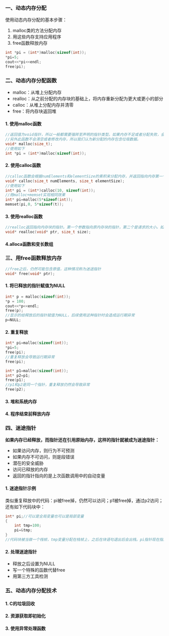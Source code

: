 ### 一、动态内存分配
使用动态内存分配的基本步骤：
1. malloc类的方法分配内存
2. 用这些内存支持应用程序
3. free函数释放内存
```C
int *pi = (int*)malloc(sizeof(int));
*pi=5;
cout<<*pi<<endl;
free(pi);
```

### 二、动态内存分配函数
- malloc：从堆上分配内存
- realloc：从之前分配的内存块的基础上，将内存重新分配为更大或更小的部分
- calloc：从堆上分配内存并清零
- free：将内存块返回堆

#### 1. 使用malloc函数
```C
//返回值为void指针，所以一般都需要强转至声明的指针类型。如果内存不足或者分配失败，会返回NULL。
//另外此函数不会清空或者修改内存，所以我们认为新分配的内存包含垃圾数据。
void* malloc(size_t);
//使用如下
int *pi = (int*)malloc(sizeof(int));
```
#### 2. 使用calloc函数
```C
//calloc函数会根据numElements和elementSize的乘积来分配内存，并返回指向内存第一个字节的指针。如果失败会返回NULL。calloc函数会内存清零。
void* calloc(size_t numElements, size_t elementSize);
//使用如下
int* pi = (int*)calloc(10, sizeof(int));
//用malloc+memset实现相同效果
int* pi=malloc(5*sizeof(int));
memset(pi,0, 5*sizeof(t));
```
#### 3. 使用realloc函数
```C
//realloc返回指向内存块的指针。第一个参数指向原内存块的指针，第二个是请求的大小。如果第二个参数为0，那么就释放内存。如果无法分配内存，那么原来的内存块就保持布标，返回值为NULL。
void* realloc(void* ptr, size_t size);
```
#### 4.alloca函数和变长数组

### 三、用free函数释放内存
```C
//free之后，仍然可能包含原值，这种情况称为迷途指针
void* free(void* ptr);
```
#### 1. 将已释放的指针赋值为NULL
```C
int* p = malloc(sizeof(int));
*p = 100;
cout<<*p<<endl;
free(p);
//显示的给释放后的指针赋值为NULL，后续使用这种指针时会造成运行期异常
p=NULL;
```
#### 2. 重复释放
```C
int* pi=malloc(sizeof(int));
*pi=5;
free(pi);
//重复释放会导致运行期异常
free(pi);

int* p1=malloc(sizeof(int));
int* p2=p1;
free(p1);
//p1和p2是同一个指针，重复释放仍然会导致异常
free(p2);
```

#### 3. 堆和系统内存
#### 4. 程序结束前释放内存

### 四、迷途指针
**如果内存已经释放，而指针还在引用原始内存，这样的指针就被成为迷途指针：**
- 如果访问内存，则行为不可预测
- 如果内存不可访问，则是段错误
- 潜在的安全威胁
- 访问已释放的内存
- 返回的指针指向的是上次函数调用中的自动变量

#### 1. 迷途指针示例
类似重复释放中的代码：pi被free掉，仍然可以访问；p1被free掉，通过p2访问；还有如下代码块中：
```C
int* pi;//可以是全局变量也可以是局部变量
{
    int tmp=100;
    pi=&tmp;
}
//代码块被当做一个栈帧，tmp变量分配在栈帧上，之后在块语句退出后会出栈。pi指针现在指向一块最终可能被其他活跃记录覆盖的内存区域
```
#### 2. 处理迷途指针
- 释放之后设置为NULL
- 写一个特殊的函数代替free
- 用第三方工具检测

### 五、动态内存分配技术
#### 1. C的垃圾回收
#### 2. 资源获取即初始化
#### 3. 使用异常处理函数